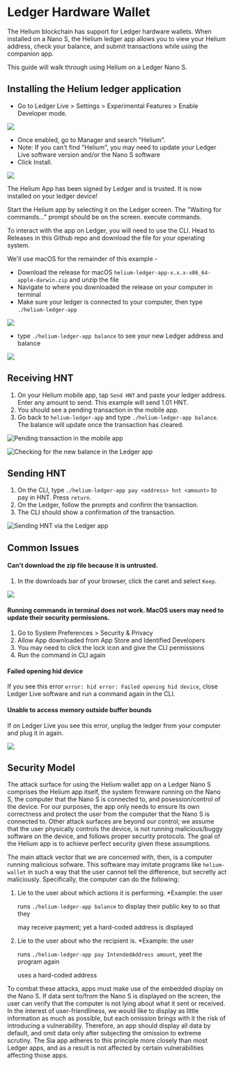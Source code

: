 # Ledger Hardware Wallet

The Helium blockchain has support for Ledger hardware wallets. When installed on a Nano S, the Helium ledger app allows you to view your Helium address, check your balance, and submit transactions while using the companion app.

This guide will walk through using Helium on a Ledger Nano S.

## Installing the Helium ledger application

* Go to Ledger Live &gt; Settings &gt; Experimental Features &gt; Enable Developer mode. 

![](../.gitbook/assets/ledger_dev_mode.png)

* Once enabled, go to Manager and search "Helium".
* Note: If you can't find "Helium", you may need to update your Ledger Live software version and/or the Nano S software
* Click Install. 

![](../.gitbook/assets/ledger_installed.png)

The Helium App has been signed by Ledger and is trusted. It is now installed on your ledger device!

Start the Helium app by selecting it on the Ledger screen. The "Waiting for commands..." prompt should be on the screen. execute commands.

To interact with the app on Ledger, you will need to use the CLI. Head to Releases in this Github repo and download the file for your operating system.

We'll use macOS for the remainder of this example -

* Download the release for macOS `helium-ledger-app-x.x.x-x86_64-apple-darwin.zip` and unzip the file
* Navigate to where you downloaded the release on your computer in terminal
* Make sure your ledger is connected to your computer, then type `./helium-ledger-app` 

![](../.gitbook/assets/cli_macos.png)

* type `./helium-ledger-app balance` to see your new Ledger address and balance

![](../.gitbook/assets/cli_macos_balance.png)

## Receiving HNT

1. On your Helium mobile app, tap `Send HNT` and paste your ledger address. Enter any amount to send. This example will send 1.01 HNT.
2. You should see a pending transaction in the mobile app.
3. Go back to `helium-ledger-app` and type `./helium-ledger-app balance`. The balance will update once the transaction has cleared.

![Pending transaction in the mobile app](../.gitbook/assets/pending_hnt_app.jpg)

![Checking for the new balance in the Ledger app](../.gitbook/assets/cli_macos_updated_balance.png)

## Sending HNT

1. On the CLI, type `./helium-ledger-app pay <address> hnt <amount>` to pay in HNT. Press `return`.
2. On the Ledger, follow the prompts and confirm the transaction.
3. The CLI should show a confirmation of the transaction.

![Sending HNT via the Ledger app](../.gitbook/assets/cli_macos_send.png)

## Common Issues

#### Can't download the zip file because it is untrusted.

1. In the downloads bar of your browser, click the caret and select `Keep`. 

![](../.gitbook/assets/macos_zip_warning2.png)

#### Running commands in terminal does not work. MacOS users may need to update their security permissions.

1. Go to System Preferences &gt; Security & Privacy
2. Allow App downloaded from App Store and Identified Developers
3. You may need to click the lock icon and give the CLI permissions
4. Run the command in CLI again

#### Failed opening hid device

If you see this error `error: hid error: Failed opening hid device`, close Ledger Live software and run a command again in the CLI.

#### Unable to access memory outside buffer bounds

If on Ledger Live you see this error, unplug the ledger from your computer and plug it in again.

![](../.gitbook/assets/ledger_error.png)

## Security Model

The attack surface for using the Helium wallet app on a Ledger Nano S comprises the Helium app itself, the system firmware running on the Nano S, the computer that the Nano S is connected to, and posession/control of the device. For our purposes, the app only needs to ensure its own correctness and protect the user from the computer that the Nano S is connected to. Other attack surfaces are beyond our control; we assume that the user physically controls the device, is not running malicious/buggy software on the device, and follows proper security protocols. The goal of the Helium app is to achieve perfect security given these assumptions.

The main attack vector that we are concerned with, then, is a computer running malicious sofware. This software may imitate programs like `helium-wallet` in such a way that the user cannot tell the difference, but secretly act maliciously. Specifically, the computer can do the following:

1. Lie to the user about which actions it is performing. \*Example: the user

   runs `./helium-ledger-app balance` to display their public key to so that they

   may receive payment; yet a hard-coded address is displayed

2. Lie to the user about who the recipient is. \*Example: the user

   runs `./helium-ledger-app pay IntendedAddress amount`, yeet the program again

   uses a hard-coded address

To combat these attacks, apps must make use of the embedded display on the Nano S. If data sent to/from the Nano S is displayed on the screen, the user can verify that the computer is not lying about what it sent or received. In the interest of user-friendliness, we would like to display as little information as much as possible, but each omission brings with it the risk of introducing a vulnerability. Therefore, an app should display all data by default, and omit data only after subjecting the omission to extreme scrutiny. The Sia app adheres to this principle more closely than most Ledger apps, and as a result is not affected by certain vulnerabilities affecting those apps.

